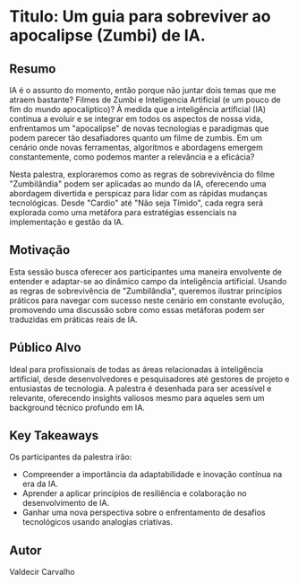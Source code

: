 # Titulo: Um guia para sobreviver ao apocalipse (Zumbi) de IA.

## Resumo
IA é o assunto do momento, então porque não juntar dois temas que me atraem bastante? Filmes de Zumbi e Inteligencia Artificial (e um pouco de fim do mundo apocaliptico)? À medida que a inteligência artificial (IA) continua a evoluir e se integrar em todos os aspectos de nossa vida, enfrentamos um "apocalipse" de novas tecnologias e paradigmas que podem parecer tão desafiadores quanto um filme de zumbis. Em um cenário onde novas ferramentas, algoritmos e abordagens emergem constantemente, como podemos manter a relevância e a eficácia?

Nesta palestra, exploraremos como as regras de sobrevivência do filme "Zumbilândia" podem ser aplicadas ao mundo da IA, oferecendo uma abordagem divertida e perspicaz para lidar com as rápidas mudanças tecnológicas. Desde "Cardio" até "Não seja Tímido", cada regra será explorada como uma metáfora para estratégias essenciais na implementação e gestão da IA.

## Motivação
Esta sessão busca oferecer aos participantes uma maneira envolvente de entender e adaptar-se ao dinâmico campo da inteligência artificial. Usando as regras de sobrevivência de "Zumbilândia", queremos ilustrar princípios práticos para navegar com sucesso neste cenário em constante evolução, promovendo uma discussão sobre como essas metáforas podem ser traduzidas em práticas reais de IA.

## Público Alvo
Ideal para profissionais de todas as áreas relacionadas à inteligência artificial, desde desenvolvedores e pesquisadores até gestores de projeto e entusiastas de tecnologia. A palestra é desenhada para ser acessível e relevante, oferecendo insights valiosos mesmo para aqueles sem um background técnico profundo em IA.

## Key Takeaways
Os participantes da palestra irão:
- Compreender a importância da adaptabilidade e inovação contínua na era da IA.
- Aprender a aplicar princípios de resiliência e colaboração no desenvolvimento de IA.
- Ganhar uma nova perspectiva sobre o enfrentamento de desafios tecnológicos usando analogias criativas.

## Autor
Valdecir Carvalho
